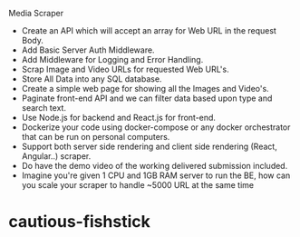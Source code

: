 Media Scraper
- Create an API which will accept an array for Web URL in the request Body.
- Add Basic Server Auth Middleware.
- Add Middleware for Logging and Error Handling.
- Scrap Image and Video URLs for requested Web URL's.
- Store All Data into any SQL database.
- Create a simple web page for showing all the Images and Video's.
- Paginate front-end API and we can filter data based upon type and search text.
- Use Node.js for backend and React.js for front-end.
- Dockerize your code using docker-compose or any docker orchestrator that can be run on personal computers.
- Support both server side rendering and client side rendering (React, Angular..) scraper.
- Do have the demo video of the working delivered submission included.
- Imagine you're given 1 CPU and 1GB RAM server to run the BE, how can you scale your scraper to handle ~5000 URL at the same time

# cautious-fishstick

